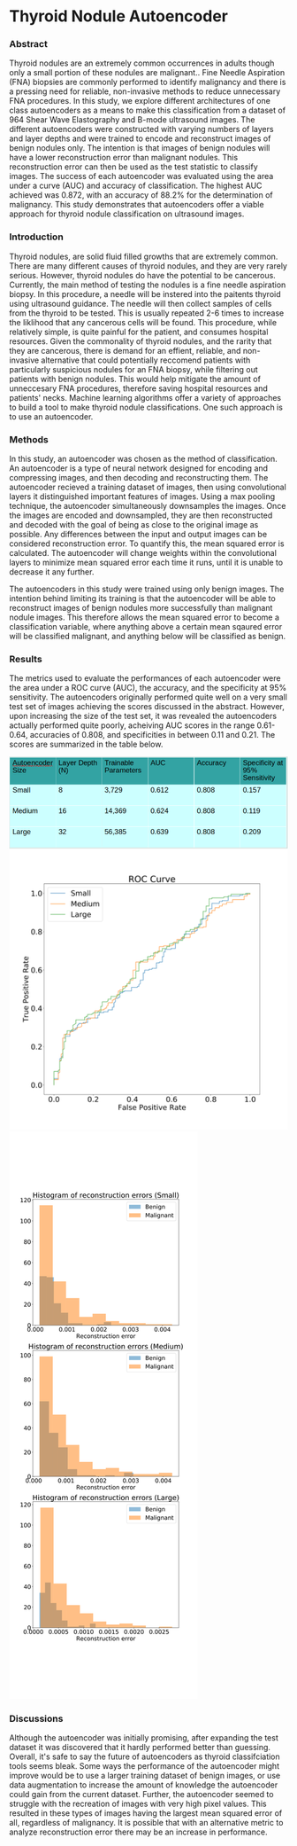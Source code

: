 # Thyroid Nodule Autoencoder

### Abstract

Thyroid nodules are an extremely common occurrences in adults though only a small portion of these nodules are malignant.. Fine Needle Aspiration (FNA) biopsies are commonly performed to identify malignancy and there is a pressing need for reliable, non-invasive methods to reduce unnecessary FNA procedures. In this study, we explore different architectures of one class autoencoders as a means to make this classification from a dataset of 964 Shear Wave Elastography and B-mode ultrasound images. The different autoencoders were constructed with varying numbers of layers and layer depths and were trained to encode and reconstruct images of benign nodules only. The intention is that images of benign nodules will have a lower reconstruction error than malignant nodules. This reconstruction error can then be used as the test statistic to classify images. The success of each autoencoder was evaluated using the area under a curve (AUC) and accuracy of classification.  The highest AUC achieved was 0.872, with an accuracy of 88.2% for the determination of malignancy. This study demonstrates that autoencoders offer a viable approach for thyroid nodule classification on ultrasound images.  

### Introduction
Thyroid nodules, are solid fluid filled growths that are extremely common. There are many different causes of thyroid nodules, and they are very rarely serious. However, thyroid nodules do have the potential to be cancerous. Currently, the main method of testing the nodules is a fine needle aspiration biopsy. In this procedure, a needle will be instered into the paitents thyroid using ultrasound guidance. The needle will then collect samples of cells from the thyroid to be tested. This is usually repeated 2-6 times to increase the liklihood that any cancerous cells will be found. This procedure, while relatively simple, is quite painful for the patient, and consumes hospital resources. Given the commonality of thyroid nodules, and the rarity that they are cancerous, there is demand for an effient, reliable, and non-invasive alternative that could potentially reccomend patients with particularly suspicious nodules for an FNA biopsy, while filtering out patients with benign nodules. This would help mitigate the amount of unneccesary FNA procedures, therefore saving hospital resources and patients' necks. Machine learning algorithms offer a variety of approaches to build a tool to make thyroid nodule classifications. One such approach is to use an autoencoder.

### Methods

In this study, an autoencoder was chosen as the method of classification. An autoencoder is a type of neural network designed for encoding and compressing images, and then decoding and reconstructing them. The autoencoder recieved a training dataset of images, then using convolutional layers it distinguished important features of images. Using a max pooling technique, the autoencoder simultaneously downsamples the images. Once the images are encoded and downsampled, they are then reconstructed and decoded with the goal of being as close to the original image as possible. Any differences between the input and output images can be considered reconstruction error. To quantify this, the mean squared error is calculated. The autoencoder will change weights within the convolutional layers to minimize mean squared error each time it runs, until it is unable to decrease it any further.

The autoencoders in this study were trained using only benign images. The intention behind limiting its training is that the autoencoder will be able to reconstruct images of benign nodules more successfully than malignant nodule images. This therefore allows the mean squared error to become a classification variable, where anything above a certain mean sqaured error will be classified malignant, and anything below will be classified as benign.

### Results

The metrics used to evaluate the performances of each autoencoder were the area under a ROC curve (AUC), the accuracy, and the specificity at 95% sensitivity. The autoencoders originally performed quite well on a very small test set of images achieving the scores discussed in the abstract. However, upon increasing the size of the test set, it was revealed the autoencoders actually performed quite poorly, acheiving AUC scores in the range 0.61-0.64, accuracies of 0.808, and specificities in between 0.11 and 0.21. The scores are summarized in the table below.

![ResultsTable](Table.png)
![ROC](Autoencoder_ROC.svg)
![Hist](Autoencoder_Reconstruction_Error_Histograms.svg)


### Discussions

Although the autoencoder was initially promising, after expanding the test dataset it was discovered that it hardly performed better than guessing. Overall, it's safe to say the future of autoencoders as thyroid classifciation tools seems bleak. Some ways the performance of the autoencoder might improve would be to use a larger training dataset of benign images, or use data augmentation to increase the amount of knowledge the autoencoder could gain from the current dataset. Further, the autoencoder seemed to struggle with the recreation of images with very high pixel values. This resulted in these types of images having the largest mean squared error of all, regardless of malignancy. It is possible that with an alternative metric to analyze reconstruction error there may be an increase in performance.
